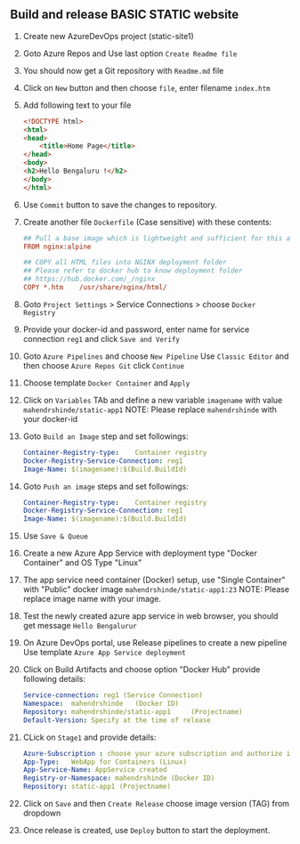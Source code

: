 ## Build and release BASIC STATIC website

1.  Create new AzureDevOps project (static-site1)
2.  Goto Azure Repos and Use last option `Create Readme file`
3.  You should now get a Git repository with `Readme.md` file
4.  Click on `New` button and then choose `file`, 
    enter filename `index.htm` 
5.  Add following text to your file

    ```html
    <!DOCTYPE html>
    <html>
    <head>
        <title>Home Page</title>
    </head>
    <body>
    <h2>Hello Bengaluru !</h2>
    </body>
    </html>
    ```
6.  Use `Commit` button to save the changes to repository.
7.  Create another file `Dockerfile` (Case sensitive) with these contents:

    ```ini
    ## Pull a base image which is lightweight and sufficient for this application
    FROM nginx:alpine

    ## COPY all HTML files into NGINX deployment folder
    ## Please refer to docker hub to know deployment folder
    ## https://hub.docker.com/_/nginx
    COPY *.htm    /usr/share/nginx/html/
    ```

8.  Goto `Project Settings` > Service Connections > choose `Docker Registry`

9.  Provide your docker-id and password, enter name for service connection `reg1` and click `Save and Verify`

9.  Goto `Azure Pipelines` and choose `New Pipeline`
    Use `Classic Editor` and then choose `Azure Repos Git` click `Continue`

10.  Choose template `Docker Container` and `Apply`

11. Click on `Variables` TAb and define a new variable `imagename` with value `mahendrshinde/static-app1`
    NOTE: Please replace `mahendrshinde` with your docker-id
12. Goto `Build an Image` step and set followings:
    
    ```yml
    Container-Registry-type:    Container registry
    Docker-Registry-Service-Connection: reg1
    Image-Name: $(imagename):$(Build.BuildId)
    ```

13. Goto `Push an image` steps and set followings:

    ```yml
    Container-Registry-type:    Container registry
    Docker-Registry-Service-Connection: reg1
    Image-Name: $(imagename):$(Build.BuildId)
    ```
14. Use `Save & Queue`

15. Create a new Azure App Service with deployment type "Docker Container" and OS Type "Linux"

16. The app service need container (Docker) setup, use "Single Container" with "Public" docker image `mahendrshinde/static-app1:23`
    NOTE: Please replace image name with your image.

17. Test the newly created azure app service in web browser, you should get message `Hello Bengalurur`

18. On Azure DevOps portal, use Release pipelines to create a new pipeline
    Use template `Azure App Service deployment`

19. Click on Build Artifacts and choose option "Docker Hub" provide following details:
    ```yml
    Service-connection: reg1 (Service Connection)
    Namespace:  mahendrshinde   (Docker ID)
    Repository: mahendrshinde/static-app1     (Projectname)
    Default-Version: Specify at the time of release
    ```

20. CLick on `Stage1` and provide details:
    ```yml
    Azure-Subscription : choose your azure subscription and authorize it
    App-Type:   WebApp for Containers (Linux)
    App-Service-Name: AppService created
    Registry-or-Namespace: mahendrshinde (Docker ID)
    Repository: static-app1 (Projectname)
    ```

21. Click on `Save` and then `Create Release` choose image version (TAG) from dropdown 
21. Once release is created, use `Deploy` button to start the deployment.